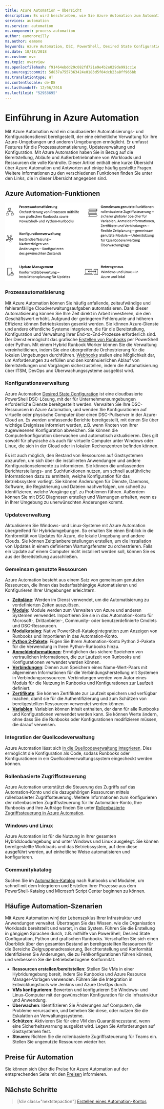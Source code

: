 ```yaml
---
title: Azure Automation – Übersicht
description: Es wird beschrieben, wie Sie Azure Automation zum Automatisieren des Lebenszyklus für die Infrastruktur und Anwendungen verwenden.
services: automation
ms.service: automation
ms.component: process-automation
author: eamonoreilly
ms.author: eamono
keywords: Azure Automation, DSC, PowerShell, Desired State Configuration, Updateverwaltung, Änderungsnachverfolgung, Bestand, Runbooks, Python, grafisch
ms.date: 10/18/2018
ms.custom: mvc
ms.topic: overview
ms.openlocfilehash: f91464ebdd29c082fd721e9e4b2e029de991cc1e
ms.sourcegitcommit: 5d837a7557363424e0183d5f04dcb23a8ff966bb
ms.translationtype: HT
ms.contentlocale: de-DE
ms.lasthandoff: 12/06/2018
ms.locfileid: "52958695"
---
```

# <a name="an-introduction-to-azure-automation"></a>Einführung in Azure Automation

Mit Azure Automation wird ein cloudbasierter Automatisierungs- und Konfigurationsdienst bereitgestellt, der eine einheitliche Verwaltung für Ihre Azure-Umgebungen und anderen Umgebungen ermöglicht. Er umfasst Features für die Prozessautomatisierung, Updateverwaltung und Konfiguration. Mit Azure Automation haben Sie in Bezug auf die Bereitstellung, Abläufe und Außerbetriebnahme von Workloads und Ressourcen die volle Kontrolle.
Dieser Artikel enthält eine kurze Übersicht über Azure Automation und Antworten auf einige häufig gestellte Fragen. Weitere Informationen zu den verschiedenen Funktionen finden Sie unter den Links, die in dieser Übersicht angegeben sind.

## <a name="azure-automation-capabilities"></a>Azure Automation-Funktionen

![Übersicht über Automation-Funktionen](media/automation-overview/automation-overview.png)

### <a name="process-automation"></a>Prozessautomatisierung

Mit Azure Automation können Sie häufig anfallende, zeitaufwändige und fehleranfällige Cloudverwaltungsaufgaben automatisieren. Dank dieser Automatisierung können Sie Ihre Zeit direkt in Arbeit investieren, die den Geschäftswert erhöht. Aufgrund der geringeren Fehlerquote und höheren Effizienz können Betriebskosten gesenkt werden. Sie können Azure-Dienste und andere öffentliche Systeme integrieren, die für die Bereitstellung, Konfiguration und Verwaltung Ihrer End-to-End-Prozesse erforderlich sind. Der Dienst ermöglicht das grafische [Erstellen von Runbooks](automation-runbook-types.md) per PowerShell oder Python. Mit einem Hybrid Runbook Worker können Sie die Verwaltung vereinheitlichen, indem Sie eine übergreifende Orchestrierung für die lokalen Umgebungen durchführen. [Webhooks](automation-webhooks.md) stellen eine Möglichkeit dar, um Anforderungen zu erfüllen und den kontinuierlichen Ablauf von Bereitstellungen und Vorgängen sicherzustellen, indem die Automatisierung über ITSM, DevOps und Überwachungssysteme ausgelöst wird.

### <a name="configuration-management"></a>Konfigurationsverwaltung

Azure Automation [Desired State Configuration](automation-dsc-overview.md) ist eine cloudbasierte PowerShell DSC-Lösung, mit der für Unternehmensumgebungen erforderliche Dienste bereitgestellt werden. Verwalten Sie Ihre DSC-Ressourcen in Azure Automation, und wenden Sie Konfigurationen auf virtuelle oder physische Computer über einen DSC-Pullserver in der Azure-Cloud an. Es werden umfassende Berichte bereitgestellt, mit denen Sie über wichtige Ereignisse informiert werden, z.B. wenn Knoten von ihrer zugewiesenen Konfiguration abweichen. Sie können die Computerkonfiguration überwachen und automatisch aktualisieren. Dies gilt sowohl für physische als auch für virtuelle Computer unter Windows oder Linux, die sich in der Cloud oder in lokalen Rechenzentren befinden können.

Es ist auch möglich, den Bestand von Ressourcen auf Gastsystemen abzurufen, um sich über die installierten Anwendungen und andere Konfigurationselemente zu informieren. Sie können die umfassenden Berichterstellungs- und Suchfunktionen nutzen, um schnell ausführliche Informationen dazu zu ermitteln, welche Konfiguration für das Betriebssystem vorliegt. Sie können Änderungen für Dienste, Daemons, Software, die Registrierung und Dateien nachverfolgen, um schnell zu identifizieren, welche Vorgänge ggf. zu Problemen führen. Außerdem können Sie mit DSC Diagnosen erstellen und Warnungen erhalten, wenn es in Ihrer Umgebung zu unerwünschten Änderungen kommt.

### <a name="update-management"></a>Updateverwaltung

Aktualisieren Sie Windows- und Linux-Systeme mit Azure Automation übergreifend für Hybridumgebungen. So erhalten Sie einen Einblick in die Konformität von Updates für Azure, die lokale Umgebung und andere Clouds. Sie können Zeitplanbereitstellungen erstellen, um die Installation von Updates in einem definierten Wartungsfenster zu orchestrieren. Falls ein Update auf einem Computer nicht installiert werden soll, können Sie es aus der Bereitstellung ausschließen.

### <a name="shared-resources"></a>Gemeinsam genutzte Ressourcen

Azure Automation besteht aus einem Satz von gemeinsam genutzten Ressourcen, die Ihnen das bedarfsabhängige Automatisieren und Konfigurieren Ihrer Umgebungen erleichtern.

* **[Zeitpläne](automation-schedules.md)**: Werden im Dienst verwendet, um die Automatisierung zu vordefinierten Zeiten auszulösen.
* **[Module](automation-integration-modules.md)**: Module werden zum Verwalten von Azure und anderen Systemen verwendet. Importieren Sie sie in das Automation-Konto für Microsoft-, Drittanbieter-, Community- oder benutzerdefinierte Cmdlets und DSC-Ressourcen.
* **[Modulkatalog](automation-runbook-gallery.md)**: Native PowerShell-Katalogintegration zum Anzeigen von Runbooks und Importieren in das Automation-Konto.
* **[Python 2-Pakete](python-packages.md)**: Fügen Sie Ihrem Automation-Konto Python 2-Pakete für die Verwendung in Ihren Python-Runbooks hinzu.
* **[Anmeldeinformationen](automation-credentials.md)**: Ermöglichen das sichere Speichern von vertraulichen Informationen, die zur Laufzeit von Runbooks und Konfigurationen verwendet werden können.
* **[Verbindungen](automation-connections.md)**: Dienen zum Speichern eines Name-Wert-Paars mit allgemeinen Informationen für die Verbindungsherstellung mit Systemen in Verbindungsressourcen. Verbindungen werden vom Autor eines Moduls für die Nutzung in Runbooks und Konfigurationen zur Laufzeit definiert.
* **[Zertifikate](automation-certificates.md)**: Sie können Zertifikate zur Laufzeit speichern und verfügbar machen, damit sie für die Authentifizierung und zum Schützen von bereitgestellten Ressourcen verwendet werden können.
* **[Variablen](automation-variables.md)**: Variablen können Inhalt enthalten, der dann für alle Runbooks und Konfigurationen verwendet werden kann. Sie können Werte ändern, ohne dass Sie die Runbooks oder Konfigurationen modifizieren müssen, die darauf verweisen.

### <a name="source-control-integration"></a>Integration der Quellcodeverwaltung

Azure Automation lässt sich [in die Quellcodeverwaltung integrieren](source-control-integration.md). Dies ermöglicht die Konfiguration als Code, sodass Runbooks oder Konfigurationen in ein Quellcodeverwaltungssystem eingecheckt werden können.

### <a name="role-based-access-control"></a>Rollenbasierte Zugriffssteuerung

Azure Automation unterstützt die Steuerung des Zugriffs auf das Automation-Konto und die dazugehörigen Ressourcen mittels rollenbasierter Zugriffssteuerung. Weitere Informationen zum Konfigurieren der rollenbasierten Zugriffssteuerung für Ihr Automation-Konto, Ihre Runbooks und Ihre Aufträge finden Sie unter [Rollenbasierte Zugriffssteuerung in Azure Automation](automation-role-based-access-control.md).

### <a name="windows-and-linux"></a>Windows und Linux

Azure Automation ist für die Nutzung in Ihrer gesamten Hybridcloudumgebung und unter Windows und Linux ausgelegt. Sie können bereitgestellte Workloads und das Betriebssystem, auf dem diese ausgeführt werden, auf einheitliche Weise automatisieren und konfigurieren.

### <a name="community-gallery"></a>Communitykatalog

Suchen Sie im [Automation-Katalog](automation-runbook-gallery.md) nach Runbooks und Modulen, um schnell mit dem Integrieren und Erstellen Ihrer Prozesse aus dem PowerShell-Katalog und Microsoft Script Center beginnen zu können.

## <a name="common-scenarios-for-automation"></a>Häufige Automation-Szenarien

Mit Azure Automation wird der Lebenszyklus Ihrer Infrastruktur und Anwendungen verwaltet. Übertragen Sie das Wissen, wie die Organisation Workloads bereitstellt und wartet, in das System. Führen Sie die Erstellung in gängigen Sprachen durch, z.B. mithilfe von PowerShell, Desired State Configuration, Python und grafischen Runbooks. Verschaffen Sie sich einen Überblick über den gesamten Bestand an bereitgestellten Ressourcen für die Bereiche Zielgruppenadressierung, Berichterstellung und Konformität. Identifizieren Sie Änderungen, die zu Fehlkonfigurationen führen können, und verbessern Sie die betriebsbezogene Konformität.

* **Ressourcen erstellen/bereitstellen**: Stellen Sie VMs in einer Hybridumgebung bereit, indem Sie Runbooks und Azure Resource Manager-Vorlagen verwenden. Führen Sie die Integration in Entwicklungstools wie Jenkins und Azure DevOps durch.
* **VMs konfigurieren**: Bewerten und konfigurieren Sie Windows- und Linux-Computer mit der gewünschten Konfiguration für die Infrastruktur und Anwendung.
* **Überwachen**: Identifizieren Sie Änderungen auf Computern, die Probleme verursachen, und beheben Sie diese, oder nutzen Sie die Eskalation an Verwaltungssysteme.
* **Schützen**: Aktivieren Sie für eine VM den Quarantänezustand, wenn eine Sicherheitswarnung ausgelöst wird. Legen Sie Anforderungen auf Gastsystemen fest.
* **Steuern**: Richten Sie die rollenbasierte Zugriffssteuerung für Teams ein. Stellen Sie ungenutzte Ressourcen wieder her.

## <a name="pricing-for-automation"></a>Preise für Automation

Sie können sich über die Preise für Azure Automation auf der entsprechenden Seite mit den [Preisen](https://azure.microsoft.com/pricing/details/automation/) informieren.

## <a name="next-steps"></a>Nächste Schritte

> [!div class="nextstepaction"]
> [Erstellen eines Automation-Kontos](automation-quickstart-create-account.md)
